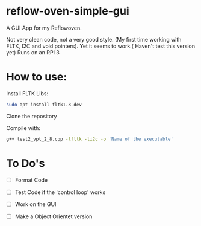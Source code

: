 # reflow-oven-simple-gui
 A GUI App for my Reflowoven.
 
 Not very clean code, not a very good style. (My first time working with FLTK, I2C and void pointers). Yet it seems to work.( Haven't test this version yet)
 Runs on an RPI 3
 # How to use:
  Install FLTK Libs:
   ```bash
   sudo apt install fltk1.3-dev
  ```
 Clone the repository
 
 Compile with: 
   ```bash
   g++ test2_vpt_2_8.cpp -lfltk -li2c -o 'Name of the executable'
   ```
 # To Do's
- [ ] Format Code
- [ ] Test Code if the 'control loop' works 
- [ ] Work on the GUI
- [ ] Make a Object Orientet version

